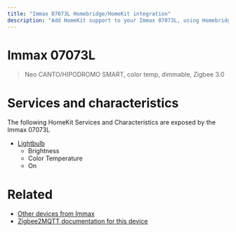 ```yaml
---
title: "Immax 07073L Homebridge/HomeKit integration"
description: "Add HomeKit support to your Immax 07073L, using Homebridge, Zigbee2MQTT and homebridge-z2m."
---
```

<!---
This file has been GENERATED using src/docgen/docgen.ts
DO NOT EDIT THIS FILE MANUALLY!
-->
# Immax 07073L
> Neo CANTO/HIPODROMO SMART, color temp, dimmable, Zigbee 3.0


# Services and characteristics
The following HomeKit Services and Characteristics are exposed by
the Immax 07073L

* [Lightbulb](../../light.md)
  * Brightness
  * Color Temperature
  * On


# Related
* [Other devices from Immax](../index.md#immax)
* [Zigbee2MQTT documentation for this device](https://www.zigbee2mqtt.io/devices/07073L.html)